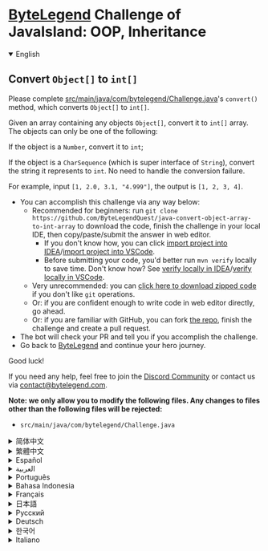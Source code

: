 # [ByteLegend](https://bytelegend.com) Challenge of JavaIsland: OOP, Inheritance

<details open='true'>
<summary>English</summary>

## Convert `Object[]` to `int[]`

Please complete [src/main/java/com/bytelegend/Challenge.java](https://github.com/ByteLegendQuest/java-convert-object-array-to-int-array/blob/main/src/main/java/com/bytelegend/Challenge.java)'s `convert()` method, which converts `Object[]` to `int[]`.

Given an array containing any objects `Object[]`, convert it to `int[]` array. The objects can only be one of the following:

If the object is a `Number`, convert it to `int`;

If the object is a `CharSequence` (which is super interface of `String`), convert the string it represents to `int`. No need to handle the conversion failure.

For example, input `[1, 2.0, 3.1, "4.999"]`, the output is `[1, 2, 3, 4]`.


- You can accomplish this challenge via any way below:
  - Recommended for beginners: run `git clone https://github.com/ByteLegendQuest/java-convert-object-array-to-int-array` to download the code,
    finish the challenge in your local IDE, then copy/paste/submit the answer in web editor.
    - If you don't know how, you can click [import project into IDEA](https://github.com/ByteLegendQuest/java-convert-object-array-to-int-array/blob/main/docs/en/clone-and-import.md)/[import project into VSCode](https://github.com/ByteLegendQuest/java-convert-object-array-to-int-array/blob/main/docs/en/clone-and-import-vscode.md).
    - Before submitting your code, you'd better run `mvn verify` locally to save time. Don't know how? See [verify locally in IDEA](https://github.com/ByteLegendQuest/java-convert-object-array-to-int-array/blob/main/docs/en/run-mvn-verify-idea.md)/[verify locally in VSCode](https://github.com/ByteLegendQuest/java-convert-object-array-to-int-array/blob/main/docs/en/run-mvn-verify-vscode.md).
  - Very unrecommended: you can [click here to download zipped code](https://codeload.github.com/ByteLegendQuest/java-convert-object-array-to-int-array/zip/refs/heads/main) if you don't like `git` operations.
  - Or: if you are confident enough to write code in web editor directly, go ahead.
  - Or: if you are familiar with GitHub, you can fork [the repo](https://github.com/ByteLegendQuest/java-convert-object-array-to-int-array), finish the challenge and create a pull request.
- The bot will check your PR and tell you if you accomplish the challenge.
- Go back to [ByteLegend](https://bytelegend.com) and continue your hero journey.

Good luck!

If you need any help, feel free to join the [Discord Community](https://discord.gg/35RreUUGWt) or contact us via [contact@bytelegend.com](mailto:contact@bytelegend.com).

**Note: we only allow you to modify the following files.
Any changes to files other than the following files will be rejected:**

- `src/main/java/com/bytelegend/Challenge.java`

</details>

<details>
<summary>简体中文</summary>

## 将`Object[]`转换为`int[]`

请完成[src/main/java/com/bytelegend/Challenge.java](https://github.com/ByteLegendQuest/java-convert-object-array-to-int-array/blob/main/src/main/java/com/bytelegend/Challenge.java)中的`convert()`方法，将`Object[]`转换为`int[]`。

给定一个包含任意对象的数组`Object[]`，将其转换为`int[]`数组。这些对象只可能是以下两种情形：

如果对象是`Number`类型，取其`int`值；

如果对象是`CharSequence`类型（它是`String`的父类型），将其表示的字符串转换成`int`，不必处理转换失败的情形；

例如，输入`[1, 2.0, 3.1, "4.999"]`，输出`[1, 2, 3, 4]`。


- 你可以使用以下任意一种方法完成挑战：
  - 初学者推荐：运行`git clone https://git.bytelegend.com/ByteLegendQuest/java-convert-object-array-to-int-array`将代码下载到本地，在本地使用IDE调试完成后复制到网页编辑器里提交。
    - 如果你不知道怎么做，可以点击[导入IDEA](https://github.com/ByteLegendQuest/java-convert-object-array-to-int-array/blob/main/docs/zh_hans/clone-and-import.md)/[导入VSCode](https://github.com/ByteLegendQuest/java-convert-object-array-to-int-array/blob/main/docs/zh_hans/clone-and-import-vscode.md)。
    - 在提交之前，你最好先在本地运行`mvn verify`验证一下答案，以节约时间。不知道如何做？请查看[在IDEA中本地验证](https://github.com/ByteLegendQuest/java-convert-object-array-to-int-array/blob/main/docs/zh_hans/run-mvn-verify-idea.md)/[在VSCode中本地验证](https://github.com/ByteLegendQuest/java-convert-object-array-to-int-array/blob/main/docs/zh_hans/run-mvn-verify-vscode.md)。
  - 非常不推荐：如果你实在不喜欢`git`命令行操作，你可以[点击这里直接下载打包好的代码](https://ghcodeload.bytelegend.com/ByteLegendQuest/java-convert-object-array-to-int-array/zip/refs/heads/main)。
  - 或者：如果你非常自信不需要下载代码到本地调试，可以使用网页编辑器直接提交。
  - 或者：如果你对GitHub非常熟悉，你可以fork[这个仓库](https://github.com/ByteLegendQuest/java-convert-object-array-to-int-array)、完成挑战后，创建一个Pull Request。
- 机器人将会检查你的答案，告诉你你是否通过了挑战。
- 回到[字节传说](https://bytelegend.com)，然后继续你的英雄旅程。

祝你好运！

如果你需要任何帮助，欢迎加入官方玩家QQ群（在[首页](https://bytelegend.com)右下角的`联系 & 关于`菜单里可以找到入群方式）或者[Discord社区](https://discord.gg/PvmqK3hF)，或email至[contact@bytelegend.com](mailto:contact@bytelegend.com)。

**注意：我们只允许您修改以下文件，任何对其他文件的修改都会被拒绝：**

- `src/main/java/com/bytelegend/Challenge.java`

</details>

<details>
<summary>繁體中文</summary>

將`Object[]`轉換為`int[]`
---------------------

請完成[src/main/java/com/bytelegend/Challenge.java](https://github.com/ByteLegendQuest/java-convert-object-array-to-int-array/blob/main/src/main/java/com/bytelegend/Challenge.java)的`convert()`方法，它將`Object[]`轉換為`int[]` 。

給定一個包含任何對象`Object[]`的數組，將其轉換為`int[]`數組。對像只能是以下之一：

如果對像是`Number` ，則將其轉換為`int` ；

如果對`CharSequence` （它是`String`的超接口），則將其表示的字符串轉換為`int` 。無需處理轉換失敗。

例如，輸入`[1, 2.0, 3.1, "4.999"]` ，輸出為`[1, 2, 3, 4]` 。

-   您可以通過以下任何方式完成此挑戰：
    -   推薦給初學者：運行`git clone https://github.com/ByteLegendQuest/java-convert-object-array-to-int-array`下載代碼，在本地IDE中完成挑戰，然後復制/粘貼/提交在網頁編輯器中回答。
        -   如果你不知道怎麼做，你可以點擊[import project into IDEA](https://github.com/ByteLegendQuest/java-convert-object-array-to-int-array/blob/main/docs/en/clone-and-import.md) / [import project into VSCode](https://github.com/ByteLegendQuest/java-convert-object-array-to-int-array/blob/main/docs/en/clone-and-import-vscode.md) 。
        -   在提交代碼之前，您最好在本地運行`mvn verify`以節省時間。不知道怎麼樣？請參閱[在 IDEA](https://github.com/ByteLegendQuest/java-convert-object-array-to-int-array/blob/main/docs/en/run-mvn-verify-idea.md) [中進行本地驗證/在 VSCode 中進行本地驗證](https://github.com/ByteLegendQuest/java-convert-object-array-to-int-array/blob/main/docs/en/run-mvn-verify-vscode.md)。
    -   非常不推薦：如果你不喜歡`git`操作，可以[點擊這裡下載壓縮代碼](https://codeload.github.com/ByteLegendQuest/java-convert-object-array-to-int-array/zip/refs/heads/main)。
    -   或者：如果您有足夠的信心直接在 Web 編輯器中編寫代碼，請繼續。
    -   或者：如果你熟悉 GitHub，你可以 fork[倉庫](https://github.com/ByteLegendQuest/java-convert-object-array-to-int-array)，完成挑戰並創建一個拉取請求。
-   機器人會檢查你的 PR 並告訴你是否完成了挑戰。
-   回到[ByteLegend](https://bytelegend.com)繼續你的英雄之旅。

祝你好運！

如果您需要任何幫助，請隨時加入[Discord 社區](https://discord.gg/35RreUUGWt)或通過[contact@bytelegend.com](mailto:contact@bytelegend.com)聯繫我們。

**注意：我們只允許您修改以下文件。對以下文件以外的文件的任何更改都將被拒絕：**

-   `src/main/java/com/bytelegend/Challenge.java`
</details>

<details>
<summary>Español</summary>

Convertir `Object[]` a `int[]`
------------------------------

Complete el método `convert()` de [src/main/java/com/bytelegend/Challenge.java](https://github.com/ByteLegendQuest/java-convert-object-array-to-int-array/blob/main/src/main/java/com/bytelegend/Challenge.java) , que convierte `Object[]` en `int[]` .

Dada una matriz que contiene cualquier objeto `Object[]` , conviértala en una matriz `int[]` . Los objetos solo pueden ser uno de los siguientes:

Si el objeto es un `Number` , conviértalo a `int` ;

Si el objeto es una `CharSequence` (que es una superinterfaz de `String` ), convierta la cadena que representa a `int` . No es necesario manejar el error de conversión.

Por ejemplo, ingrese `[1, 2.0, 3.1, "4.999"]` , la salida es `[1, 2, 3, 4]` .

-   Puede lograr este desafío de cualquier manera a continuación:
    -   Recomendado para principiantes: ejecute `git clone https://github.com/ByteLegendQuest/java-convert-object-array-to-int-array` para descargar el código, finalice el desafío en su IDE local, luego copie/pegue/envíe el respuesta en el editor web.
        -   Si no sabe cómo hacerlo, puede hacer clic en [importar proyecto a IDEA](https://github.com/ByteLegendQuest/java-convert-object-array-to-int-array/blob/main/docs/en/clone-and-import.md) / [importar proyecto a VSCode](https://github.com/ByteLegendQuest/java-convert-object-array-to-int-array/blob/main/docs/en/clone-and-import-vscode.md) .
        -   Antes de enviar su código, es mejor que ejecute `mvn verify` localmente para ahorrar tiempo. ¿No sabes cómo? Ver [verificar localmente en IDEA](https://github.com/ByteLegendQuest/java-convert-object-array-to-int-array/blob/main/docs/en/run-mvn-verify-idea.md) / [verificar localmente en VSCode](https://github.com/ByteLegendQuest/java-convert-object-array-to-int-array/blob/main/docs/en/run-mvn-verify-vscode.md) .
    -   Muy poco recomendado: puede [hacer clic aquí para descargar el código comprimido](https://codeload.github.com/ByteLegendQuest/java-convert-object-array-to-int-array/zip/refs/heads/main) si no le gustan las operaciones de `git` .
    -   O: si tiene la confianza suficiente para escribir código en el editor web directamente, adelante.
    -   O: si está familiarizado con GitHub, puede bifurcar[el repositorio](https://github.com/ByteLegendQuest/java-convert-object-array-to-int-array) , finalizar el desafío y crear una solicitud de extracción.
-   El bot verificará tu PR y te dirá si logras el desafío.
-   Regrese a [ByteLegend](https://bytelegend.com) y continúe su viaje de héroe.

¡Buena suerte!

Si necesita ayuda, no dude en unirse a la [comunidad de Discord](https://discord.gg/35RreUUGWt) o contáctenos a través de [contact@bytelegend.com](mailto:contact@bytelegend.com) .

**Nota: solo le permitimos modificar los siguientes archivos. Cualquier cambio en los archivos que no sean los siguientes archivos será rechazado:**

-   `src/main/java/com/bytelegend/Challenge.java`
</details>

<details>
<summary>العربية</summary>

تحويل `Object[]` إلى `int[]`
----------------------------

يرجى إكمال طريقة `convert()` [src / main / java / com / bytelegend / Challenge.java](https://github.com/ByteLegendQuest/java-convert-object-array-to-int-array/blob/main/src/main/java/com/bytelegend/Challenge.java) ، والتي تحول `Object[]` إلى `int[]` .

بالنظر إلى مصفوفة تحتوي على أي كائنات `Object[]` ، قم بتحويلها إلى مصفوفة `int[]` . يمكن أن تكون الكائنات واحدة فقط مما يلي:

إذا كان الكائن عبارة عن `Number` ، قم بتحويله إلى `int` ؛

إذا كان الكائن عبارة عن `CharSequence` (وهي واجهة فائقة من `String` ) ، فحول السلسلة التي تمثلها إلى `int` . لا حاجة للتعامل مع فشل التحويل.

على سبيل المثال ، الإدخال `[1, 2.0, 3.1, "4.999"]` ، الناتج هو `[1, 2, 3, 4]` .

-   يمكنك إنجاز هذا التحدي بأي طريقة أدناه:
    -   موصى به للمبتدئين: قم بتشغيل `git clone https://github.com/ByteLegendQuest/java-convert-object-array-to-int-array` لتنزيل الكود ، وإنهاء التحدي في IDE المحلي الخاص بك ، ثم نسخ / لصق / إرسال الإجابة في محرر الويب.
        -   إذا كنت لا تعرف كيف يمكنك النقر فوق [استيراد مشروع إلى IDEA](https://github.com/ByteLegendQuest/java-convert-object-array-to-int-array/blob/main/docs/en/clone-and-import.md) / [استيراد مشروع إلى VSCode](https://github.com/ByteLegendQuest/java-convert-object-array-to-int-array/blob/main/docs/en/clone-and-import-vscode.md) .
        -   قبل إرسال التعليمات البرمجية الخاصة بك ، من الأفضل تشغيل `mvn verify` محليًا لتوفير الوقت. لا أعرف كيف؟ انظر [التحقق محليًا في IDEA](https://github.com/ByteLegendQuest/java-convert-object-array-to-int-array/blob/main/docs/en/run-mvn-verify-idea.md) / [تحقق محليًا في VSCode](https://github.com/ByteLegendQuest/java-convert-object-array-to-int-array/blob/main/docs/en/run-mvn-verify-vscode.md) .
    -   غير موصى به على الإطلاق: يمكنك [النقر هنا لتنزيل رمز مضغوط](https://codeload.github.com/ByteLegendQuest/java-convert-object-array-to-int-array/zip/refs/heads/main) إذا كنت لا تحب عمليات `git` .
    -   أو: إذا كنت واثقًا بدرجة كافية لكتابة التعليمات البرمجية في محرر الويب مباشرةً ، فابدأ.
    -   أو: إذا كنت معتادًا على GitHub ، فيمكنك تفرع[الريبو](https://github.com/ByteLegendQuest/java-convert-object-array-to-int-array) وإنهاء التحدي وإنشاء طلب سحب.
-   سيتحقق الروبوت من العلاقات العامة الخاصة بك ويخبرك إذا أنجزت التحدي.
-   ارجع إلى [ByteLegend وتابع](https://bytelegend.com) رحلة بطلك.

حظا طيبا وفقك الله!

إذا كنت بحاجة إلى أي مساعدة ، فلا تتردد في الانضمام إلى [مجتمع Discord](https://discord.gg/35RreUUGWt) أو الاتصال بنا عبر [contact@bytelegend.com](mailto:contact@bytelegend.com) .

**ملاحظة: نسمح لك فقط بتعديل الملفات التالية. سيتم رفض أي تغييرات يتم إجراؤها على الملفات بخلاف الملفات التالية:**

-   `src/main/java/com/bytelegend/Challenge.java`
</details>

<details>
<summary>Português</summary>

Converter `Object[]` para `int[]`
---------------------------------

Por favor, complete o método `convert()` de [src/main/java/com/bytelegend/Challenge.java](https://github.com/ByteLegendQuest/java-convert-object-array-to-int-array/blob/main/src/main/java/com/bytelegend/Challenge.java) , que converte `Object[]` para `int[]` .

Dado um array contendo qualquer objeto `Object[]` , converta-o em array `int[]` . Os objetos só podem ser um dos seguintes:

Se o objeto for um `Number` , converta-o em `int` ;

Se o objeto for um `CharSequence` (que é a super interface de `String` ), converta a string que ele representa para `int` . Não há necessidade de lidar com a falha de conversão.

Por exemplo, entrada `[1, 2.0, 3.1, "4.999"]` , a saída é `[1, 2, 3, 4]` .

-   Você pode realizar este desafio de qualquer maneira abaixo:
    -   Recomendado para iniciantes: execute `git clone https://github.com/ByteLegendQuest/java-convert-object-array-to-int-array` para baixar o código, conclua o desafio em seu IDE local e copie/cole/envie o responda no editor web.
        -   Se você não sabe como, você pode clicar em [importar projeto para IDEA](https://github.com/ByteLegendQuest/java-convert-object-array-to-int-array/blob/main/docs/en/clone-and-import.md) / [importar projeto para VSCode](https://github.com/ByteLegendQuest/java-convert-object-array-to-int-array/blob/main/docs/en/clone-and-import-vscode.md) .
        -   Antes de enviar seu código, é melhor você executar `mvn verify` localmente para economizar tempo. Não sei como? Consulte [verificar localmente em IDEA](https://github.com/ByteLegendQuest/java-convert-object-array-to-int-array/blob/main/docs/en/run-mvn-verify-idea.md) / [verificar localmente em VSCode](https://github.com/ByteLegendQuest/java-convert-object-array-to-int-array/blob/main/docs/en/run-mvn-verify-vscode.md) .
    -   Muito não recomendado: você pode [clicar aqui para baixar o código zipado](https://codeload.github.com/ByteLegendQuest/java-convert-object-array-to-int-array/zip/refs/heads/main) se não gostar das operações do `git` .
    -   Ou: se você estiver confiante o suficiente para escrever código diretamente no editor da web, vá em frente.
    -   Ou: se você estiver familiarizado com o GitHub, você pode bifurcar[o repo](https://github.com/ByteLegendQuest/java-convert-object-array-to-int-array) , finalizar o desafio e criar um pull request.
-   O bot verificará seu PR e informará se você cumprir o desafio.
-   Volte para [ByteLegend](https://bytelegend.com) e continue sua jornada de herói.

Boa sorte!

Se precisar de ajuda, sinta-se à vontade para se juntar à [Comunidade Discord](https://discord.gg/35RreUUGWt) ou entre em contato conosco via [contact@bytelegend.com](mailto:contact@bytelegend.com) .

**Nota: só permitimos que você modifique os seguintes arquivos. Quaisquer alterações em arquivos que não sejam os arquivos a seguir serão rejeitadas:**

-   `src/main/java/com/bytelegend/Challenge.java`
</details>

<details>
<summary>Bahasa Indonesia</summary>

Mengonversi `Object[]` menjadi `int[]`
--------------------------------------

Harap lengkapi metode `convert()` [src/main/Java/com/bytelegend/Challenge.java](https://github.com/ByteLegendQuest/java-convert-object-array-to-int-array/blob/main/src/main/java/com/bytelegend/Challenge.java) , yang mengubah `Object[]` menjadi `int[]` .

Diberikan array yang berisi objek apa pun `Object[]` , ubah menjadi array `int[]` . Objek hanya dapat berupa salah satu dari berikut ini:

Jika objeknya adalah `Number` , ubah menjadi `int` ;

Jika objeknya adalah `CharSequence` (yang merupakan antarmuka super `String` ), ubah string yang diwakilinya menjadi `int` . Tidak perlu menangani kegagalan konversi.

Misalnya, masukan `[1, 2.0, 3.1, "4.999"]` , keluarannya adalah `[1, 2, 3, 4]` .

-   Anda dapat menyelesaikan tantangan ini melalui cara apa pun di bawah ini:
    -   Direkomendasikan untuk pemula: jalankan `git clone https://github.com/ByteLegendQuest/java-convert-object-array-to-int-array` untuk mengunduh kode, selesaikan tantangan di IDE lokal Anda, lalu salin/tempel/kirim jawab di editor web.
        -   Jika Anda tidak tahu caranya, Anda bisa mengklik [import project into IDEA](https://github.com/ByteLegendQuest/java-convert-object-array-to-int-array/blob/main/docs/en/clone-and-import.md) / [import project into VSCode](https://github.com/ByteLegendQuest/java-convert-object-array-to-int-array/blob/main/docs/en/clone-and-import-vscode.md) .
        -   Sebelum mengirimkan kode Anda, Anda sebaiknya menjalankan `mvn verify` secara lokal untuk menghemat waktu. Tidak tahu bagaimana? Lihat [verifikasi secara lokal di IDEA](https://github.com/ByteLegendQuest/java-convert-object-array-to-int-array/blob/main/docs/en/run-mvn-verify-idea.md) / [verifikasi secara lokal di VSCode](https://github.com/ByteLegendQuest/java-convert-object-array-to-int-array/blob/main/docs/en/run-mvn-verify-vscode.md) .
    -   Sangat tidak direkomendasikan: Anda dapat [mengklik di sini untuk mengunduh kode zip](https://codeload.github.com/ByteLegendQuest/java-convert-object-array-to-int-array/zip/refs/heads/main) jika Anda tidak menyukai operasi `git` .
    -   Atau: jika Anda cukup percaya diri untuk menulis kode di editor web secara langsung, silakan.
    -   Atau: jika Anda terbiasa dengan GitHub, Anda dapat melakukan fork[repo](https://github.com/ByteLegendQuest/java-convert-object-array-to-int-array) , menyelesaikan tantangan, dan membuat permintaan tarik.
-   Bot akan memeriksa PR Anda dan memberi tahu Anda jika Anda menyelesaikan tantangan.
-   Kembali ke [ByteLegend](https://bytelegend.com) dan lanjutkan perjalanan pahlawan Anda.

Semoga berhasil!

Jika Anda memerlukan bantuan, jangan ragu untuk bergabung dengan [Komunitas Discord](https://discord.gg/35RreUUGWt) atau hubungi kami melalui [contact@bytelegend.com](mailto:contact@bytelegend.com) .

**Catatan: kami hanya mengizinkan Anda untuk mengubah file berikut. Setiap perubahan pada file selain file berikut akan ditolak:**

-   `src/main/java/com/bytelegend/Challenge.java`
</details>

<details>
<summary>Français</summary>

Convertir `Object[]` en `int[]`
-------------------------------

Veuillez compléter la méthode `convert()` de [src/main/java/com/bytelegend/Challenge.java](https://github.com/ByteLegendQuest/java-convert-object-array-to-int-array/blob/main/src/main/java/com/bytelegend/Challenge.java) , qui convertit `Object[]` en `int[]` .

Étant donné un tableau contenant des objets `Object[]` , convertissez-le en tableau `int[]` . Les objets ne peuvent être que l'un des suivants :

Si l'objet est un `Number` , convertissez-le en `int` ;

Si l'objet est un `CharSequence` (qui est une super interface de `String` ), convertissez la chaîne qu'il représente en `int` . Pas besoin de gérer l'échec de la conversion.

Par exemple, entrée `[1, 2.0, 3.1, "4.999"]` , la sortie est `[1, 2, 3, 4]` .

-   Vous pouvez accomplir ce défi de n'importe quelle manière ci-dessous:
    -   Recommandé pour les débutants : exécutez `git clone https://github.com/ByteLegendQuest/java-convert-object-array-to-int-array` pour télécharger le code, terminez le défi dans votre IDE local, puis copiez/collez/soumettez le réponse dans l'éditeur Web.
        -   Si vous ne savez pas comment, vous pouvez cliquer sur [importer le projet dans IDEA](https://github.com/ByteLegendQuest/java-convert-object-array-to-int-array/blob/main/docs/en/clone-and-import.md) / [importer le projet dans VSCode](https://github.com/ByteLegendQuest/java-convert-object-array-to-int-array/blob/main/docs/en/clone-and-import-vscode.md) .
        -   Avant de soumettre votre code, vous feriez mieux d'exécuter `mvn verify` localement pour gagner du temps. Vous ne savez pas comment ? Voir [vérifier localement dans IDEA](https://github.com/ByteLegendQuest/java-convert-object-array-to-int-array/blob/main/docs/en/run-mvn-verify-idea.md) / [vérifier localement dans VSCode](https://github.com/ByteLegendQuest/java-convert-object-array-to-int-array/blob/main/docs/en/run-mvn-verify-vscode.md) .
    -   Très déconseillé : vous pouvez [cliquer ici pour télécharger le code compressé](https://codeload.github.com/ByteLegendQuest/java-convert-object-array-to-int-array/zip/refs/heads/main) si vous n'aimez pas les opérations `git` .
    -   Ou : si vous êtes suffisamment confiant pour écrire du code directement dans l'éditeur Web, continuez.
    -   Ou : si vous êtes familier avec GitHub, vous pouvez forker[le dépôt](https://github.com/ByteLegendQuest/java-convert-object-array-to-int-array) , terminer le défi et créer une demande d'extraction.
-   Le bot vérifiera votre PR et vous dira si vous accomplissez le défi.
-   Retournez à [ByteLegend](https://bytelegend.com) et continuez votre voyage de héros.

Bonne chance!

Si vous avez besoin d'aide, n'hésitez pas à rejoindre la [communauté Discord](https://discord.gg/35RreUUGWt) ou à nous contacter via [contact@bytelegend.com](mailto:contact@bytelegend.com) .

**Remarque : nous vous autorisons uniquement à modifier les fichiers suivants. Toute modification de fichiers autres que les fichiers suivants sera rejetée :**

-   `src/main/java/com/bytelegend/Challenge.java`
</details>

<details>
<summary>日本語</summary>

`Object[]`を`int[]` \]に変換します
---------------------------

`Object[]`を`int[]` \]に変換する[src/main / java / com / bytelegend / Challenge.java](https://github.com/ByteLegendQuest/java-convert-object-array-to-int-array/blob/main/src/main/java/com/bytelegend/Challenge.java)の`convert()`メソッドを完了してください。

オブジェクト`Object[]`を含む配列が与えられたら、それを`int[]`配列に変換します。オブジェクトは、次のいずれかになります。

オブジェクトが`Number`の場合は、 `int`に変換します。

オブジェクトが`CharSequence` （ `String`のスーパーインターフェイス）である場合、それが表す文字列を`int`に変換します。変換の失敗を処理する必要はありません。

たとえば、入力`[1, 2.0, 3.1, "4.999"]` 、出力は`[1, 2, 3, 4]`です。

-   この課題は、以下のいずれかの方法で達成できます。
    -   初心者に推奨： `git clone https://github.com/ByteLegendQuest/java-convert-object-array-to-int-array`を実行してコードをダウンロードし、ローカルIDEでチャレンジを終了してから、コピー/貼り付け/送信します。 Webエディタで答えます。
        -   方法がわからない場合は、\[ [プロジェクトをIDEAにインポート](https://github.com/ByteLegendQuest/java-convert-object-array-to-int-array/blob/main/docs/en/clone-and-import.md)\]/\[ [プロジェクトをVSCodeにインポート](https://github.com/ByteLegendQuest/java-convert-object-array-to-int-array/blob/main/docs/en/clone-and-import-vscode.md)\]をクリックできます。
        -   コードを送信する前に、時間を節約するためにローカルで`mvn verify`実行することをお勧めします。方法がわかりませんか？ [IDEAでローカルに](https://github.com/ByteLegendQuest/java-convert-object-array-to-int-array/blob/main/docs/en/run-mvn-verify-idea.md)[検証する/VSCodeでローカルに](https://github.com/ByteLegendQuest/java-convert-object-array-to-int-array/blob/main/docs/en/run-mvn-verify-vscode.md)検証するを参照してください。
    -   非常に推奨されていません`git`操作が気に入らない場合は、 [ここをクリックしてzipコードをダウンロード](https://codeload.github.com/ByteLegendQuest/java-convert-object-array-to-int-array/zip/refs/heads/main)できます。
    -   または：Webエディターで直接コードを記述できる自信がある場合は、先に進んでください。
    -   または：GitHubに精通している場合は[、リポジトリ](https://github.com/ByteLegendQuest/java-convert-object-array-to-int-array)をフォークしてチャレンジを終了し、プルリクエストを作成できます。
-   ボットはPRをチェックし、チャレンジを達成したかどうかを通知します。
-   [ByteLegend](https://bytelegend.com)に戻り、ヒーローの旅を続けてください。

幸運を！

ヘルプが必要な場合は、 [Discordコミュニティ](https://discord.gg/35RreUUGWt)に参加するか、contact [@bytelegend.com](mailto:contact@bytelegend.com)からお問い合わせください。

**注：変更できるのは次のファイルのみです。次のファイル以外のファイルへの変更は拒否されます。**

-   `src/main/java/com/bytelegend/Challenge.java`
</details>

<details>
<summary>Русский</summary>

Преобразовать `Object[]` в `int[]`
----------------------------------

Пожалуйста, завершите метод `convert()` [src/main/java/com/bytelegend/Challenge.java](https://github.com/ByteLegendQuest/java-convert-object-array-to-int-array/blob/main/src/main/java/com/bytelegend/Challenge.java) , который преобразует `Object[]` в `int[]` .

Учитывая массив, содержащий любые объекты `Object[]` , преобразуйте его в массив `int[]` . Объекты могут быть только одним из следующих:

Если объект является `Number` , преобразуйте его в `int` ;

Если объект представляет собой `CharSequence` (который является суперинтерфейсом `String` ), преобразуйте строку, которую он представляет, в `int` . Нет необходимости обрабатывать сбой преобразования.

Например, ввод `[1, 2.0, 3.1, "4.999"]` , вывод `[1, 2, 3, 4]` .

-   Вы можете выполнить эту задачу любым способом, указанным ниже:
    -   Рекомендуется для начинающих: запустите `git clone https://github.com/ByteLegendQuest/java-convert-object-array-to-int-array` , чтобы загрузить код, выполните задание в локальной среде IDE, затем скопируйте/вставьте/отправьте ответ в веб-редакторе.
        -   Если вы не знаете как, вы можете нажать [импортировать проект в IDEA](https://github.com/ByteLegendQuest/java-convert-object-array-to-int-array/blob/main/docs/en/clone-and-import.md) / [импортировать проект в VSCode](https://github.com/ByteLegendQuest/java-convert-object-array-to-int-array/blob/main/docs/en/clone-and-import-vscode.md) .
        -   Перед отправкой кода вам лучше запустить `mvn verify` локально, чтобы сэкономить время. Не знаете как? См. « [Проверить локально в IDEA](https://github.com/ByteLegendQuest/java-convert-object-array-to-int-array/blob/main/docs/en/run-mvn-verify-idea.md) / [проверить локально в VSCode»](https://github.com/ByteLegendQuest/java-convert-object-array-to-int-array/blob/main/docs/en/run-mvn-verify-vscode.md) .
    -   Крайне не рекомендуется: вы можете [нажать здесь, чтобы загрузить заархивированный код](https://codeload.github.com/ByteLegendQuest/java-convert-object-array-to-int-array/zip/refs/heads/main) , если вам не нравятся операции `git` .
    -   Или: если вы достаточно уверены, чтобы писать код напрямую в веб-редакторе, вперед.
    -   Или: если вы знакомы с GitHub, вы можете разветвить[репозиторий](https://github.com/ByteLegendQuest/java-convert-object-array-to-int-array) , выполнить задание и создать запрос на включение.
-   Бот проверит ваш PR и сообщит, выполнили ли вы задание.
-   Вернитесь в [ByteLegend](https://bytelegend.com) и продолжайте свое героическое путешествие.

Удачи!

Если вам нужна помощь, присоединяйтесь к [сообществу Discord](https://discord.gg/35RreUUGWt) или свяжитесь с нами по [адресу contact@bytelegend.com](mailto:contact@bytelegend.com) .

**Примечание: мы разрешаем вам изменять только следующие файлы. Любые изменения в файлах, кроме следующих файлов, будут отклонены:**

-   `src/main/java/com/bytelegend/Challenge.java`
</details>

<details>
<summary>Deutsch</summary>

`Object[]` in `int[]` umwandeln
-------------------------------

Bitte vervollständigen Sie die `convert()` -Methode von [src/main/java/com/bytelegend/Challenge.java](https://github.com/ByteLegendQuest/java-convert-object-array-to-int-array/blob/main/src/main/java/com/bytelegend/Challenge.java) , die `Object[]` in `int[]` konvertiert.

Konvertieren Sie ein gegebenes Array, das beliebige Objekte `Object[]` enthält, in ein `int[]` Array. Die Objekte können nur eines der folgenden sein:

Wenn das Objekt eine `Number` ist, konvertieren Sie es in `int` ;

Wenn das Objekt eine `CharSequence` ist (die Superschnittstelle von `String` ist), konvertieren Sie die Zeichenfolge, die es darstellt, in `int` . Keine Notwendigkeit, den Konvertierungsfehler zu behandeln.

Geben Sie beispielsweise `[1, 2.0, 3.1, "4.999"]` ein, ist die Ausgabe `[1, 2, 3, 4]` .

-   Sie können diese Herausforderung auf eine der folgenden Arten meistern:
    -   Empfohlen für Anfänger: Führen Sie `git clone https://github.com/ByteLegendQuest/java-convert-object-array-to-int-array` aus, um den Code herunterzuladen, beenden Sie die Challenge in Ihrer lokalen IDE und kopieren/fügen/senden Sie dann die Antwort im Webeditor.
        -   Wenn Sie nicht wissen wie, können Sie auf [Projekt in IDEA](https://github.com/ByteLegendQuest/java-convert-object-array-to-int-array/blob/main/docs/en/clone-and-import.md) [importieren / Projekt in VSCode importieren klicken](https://github.com/ByteLegendQuest/java-convert-object-array-to-int-array/blob/main/docs/en/clone-and-import-vscode.md) .
        -   Bevor Sie Ihren Code einreichen, sollten Sie `mvn verify` besser lokal ausführen, um Zeit zu sparen. Sie wissen nicht wie? Siehe [Lokal verifizieren in IDEA](https://github.com/ByteLegendQuest/java-convert-object-array-to-int-array/blob/main/docs/en/run-mvn-verify-idea.md) / [Lokal verifizieren in VSCode](https://github.com/ByteLegendQuest/java-convert-object-array-to-int-array/blob/main/docs/en/run-mvn-verify-vscode.md) .
    -   Sehr nicht zu empfehlen: Sie können [hier klicken, um den gezippten Code herunterzuladen,](https://codeload.github.com/ByteLegendQuest/java-convert-object-array-to-int-array/zip/refs/heads/main) wenn Sie `git` -Operationen nicht mögen.
    -   Oder: Wenn Sie sicher genug sind, Code direkt im Web-Editor zu schreiben, fahren Sie fort.
    -   Oder: Wenn Sie sich mit GitHub auskennen, können Sie[das Repo forken](https://github.com/ByteLegendQuest/java-convert-object-array-to-int-array) , die Challenge beenden und einen Pull-Request erstellen.
-   Der Bot überprüft Ihre PR und teilt Ihnen mit, ob Sie die Herausforderung meistern.
-   Gehen Sie zurück zu [ByteLegend](https://bytelegend.com) und setzen Sie Ihre Heldenreise fort.

Viel Glück!

Wenn Sie Hilfe benötigen, können Sie sich gerne der [Discord Community](https://discord.gg/35RreUUGWt) anschließen oder uns über [contact@bytelegend.com kontaktieren](mailto:contact@bytelegend.com) .

**Hinweis: Wir erlauben Ihnen nur, die folgenden Dateien zu ändern. Alle Änderungen an anderen Dateien als den folgenden Dateien werden abgelehnt:**

-   `src/main/java/com/bytelegend/Challenge.java`
</details>

<details>
<summary>한국어</summary>

`Object[]` 를 `int[]` \]로 변환
---------------------------

`Object[]` 를 `int[]` 로 변환하는 [src/main/java/com/bytelegend/Challenge.java](https://github.com/ByteLegendQuest/java-convert-object-array-to-int-array/blob/main/src/main/java/com/bytelegend/Challenge.java) 의 `convert()` 메소드를 완료하십시오.

`Object[]` 객체를 포함하는 배열이 주어지면 이를 `int[]` 배열로 변환합니다. 개체는 다음 중 하나일 수 있습니다.

개체가 `Number` 인 경우 `int` 로 변환합니다.

객체가 `CharSequence` ( `String` 의 수퍼 인터페이스)인 경우 객체가 나타내는 문자열을 `int` 로 변환합니다. 변환 실패를 처리할 필요가 없습니다.

예를 들어, 입력 `[1, 2.0, 3.1, "4.999"]` , 출력은 `[1, 2, 3, 4]` 입니다.

-   아래 방법을 통해 이 챌린지를 완료할 수 있습니다.
    -   초보자에게 권장: `git clone https://github.com/ByteLegendQuest/java-convert-object-array-to-int-array` 를 실행하여 코드를 다운로드하고 로컬 IDE에서 챌린지를 완료한 다음 복사/붙여넣기/제출 웹 편집기에서 대답하십시오.
        -   방법을 모르는 경우 [프로젝트를 IDEA로](https://github.com/ByteLegendQuest/java-convert-object-array-to-int-array/blob/main/docs/en/clone-and-import.md) [가져오기 / 프로젝트를 VSCode로 가져](https://github.com/ByteLegendQuest/java-convert-object-array-to-int-array/blob/main/docs/en/clone-and-import-vscode.md) 오기를 클릭할 수 있습니다.
        -   코드를 제출하기 전에 시간을 절약하기 위해 로컬에서 `mvn verify` 를 실행하는 것이 좋습니다. 방법을 모르십니까? [IDEA에서 로컬로](https://github.com/ByteLegendQuest/java-convert-object-array-to-int-array/blob/main/docs/en/run-mvn-verify-idea.md) [확인/VSCode에서 로컬로](https://github.com/ByteLegendQuest/java-convert-object-array-to-int-array/blob/main/docs/en/run-mvn-verify-vscode.md) 확인을 참조하세요.
    -   매우 권장하지 않음: `git` 작업이 마음에 들지 않으면 [여기를 클릭하여 압축 코드를 다운로드](https://codeload.github.com/ByteLegendQuest/java-convert-object-array-to-int-array/zip/refs/heads/main) 할 수 있습니다.
    -   또는 웹 편집기에서 직접 코드를 작성할 만큼 자신이 있다면 계속 진행하십시오.
    -   또는 GitHub에 익숙하다면 리포지토리를 분기[하고](https://github.com/ByteLegendQuest/java-convert-object-array-to-int-array) 챌린지를 완료하고 풀 요청을 생성할 수 있습니다.
-   봇은 PR을 확인하고 도전 과제를 달성했는지 알려줍니다.
-   [ByteLegend](https://bytelegend.com) 로 돌아가 영웅 여정을 계속하세요.

행운을 빕니다!

도움이 필요하면 언제든지 [Discord 커뮤니티](https://discord.gg/35RreUUGWt) 에 가입하거나 [contact@bytelegend.com](mailto:contact@bytelegend.com) 을 통해 문의하세요.

**참고: 다음 파일만 수정할 수 있습니다. 다음 파일 이외의 파일에 대한 변경 사항은 거부됩니다.**

-   `src/main/java/com/bytelegend/Challenge.java`
</details>

<details>
<summary>Italiano</summary>

Converti `Object[]` in `int[]`
------------------------------

Si prega di completare il metodo `convert()` di [src/main/java/com/bytelegend/Challenge.java](https://github.com/ByteLegendQuest/java-convert-object-array-to-int-array/blob/main/src/main/java/com/bytelegend/Challenge.java) , che converte `Object[]` in `int[]` .

Dato un array contenente qualsiasi oggetto `Object[]` , convertilo in `int[]` array. Gli oggetti possono essere solo uno dei seguenti:

Se l'oggetto è un `Number` , convertilo in `int` ;

Se l'oggetto è un `CharSequence` (che è una super interfaccia di `String` ), converti la stringa che rappresenta in `int` . Non c'è bisogno di gestire l'errore di conversione.

Ad esempio, input `[1, 2.0, 3.1, "4.999"]` , l'output è `[1, 2, 3, 4]` .

-   Puoi portare a termine questa sfida in qualsiasi modo di seguito:
    -   Consigliato per i principianti: esegui `git clone https://github.com/ByteLegendQuest/java-convert-object-array-to-int-array` per scaricare il codice, completa la sfida nel tuo IDE locale, quindi copia/incolla/invia il risposta nell'editor web.
        -   Se non sai come fare, puoi fare clic su [importa progetto in IDEA](https://github.com/ByteLegendQuest/java-convert-object-array-to-int-array/blob/main/docs/en/clone-and-import.md) / [importa progetto in VSCode](https://github.com/ByteLegendQuest/java-convert-object-array-to-int-array/blob/main/docs/en/clone-and-import-vscode.md) .
        -   Prima di inviare il codice, è meglio eseguire `mvn verify` in locale per risparmiare tempo. Non sai come? Vedere [verifica in locale in IDEA](https://github.com/ByteLegendQuest/java-convert-object-array-to-int-array/blob/main/docs/en/run-mvn-verify-idea.md) / [verifica in locale in VSCode](https://github.com/ByteLegendQuest/java-convert-object-array-to-int-array/blob/main/docs/en/run-mvn-verify-vscode.md) .
    -   Molto sconsigliato: puoi fare [clic qui per scaricare il codice zippato](https://codeload.github.com/ByteLegendQuest/java-convert-object-array-to-int-array/zip/refs/heads/main) se non ti piacciono le operazioni `git` .
    -   Oppure: se sei abbastanza sicuro da scrivere il codice direttamente nell'editor web, vai avanti.
    -   Oppure: se hai familiarità con GitHub, puoi eseguire il fork[del repository](https://github.com/ByteLegendQuest/java-convert-object-array-to-int-array) , completare la sfida e creare una richiesta pull.
-   Il bot controllerà il tuo PR e ti dirà se hai superato la sfida.
-   Torna a [ByteLegend](https://bytelegend.com) e continua il tuo viaggio da eroe.

In bocca al lupo!

Se hai bisogno di aiuto, non esitare a unirti alla [community di Discord](https://discord.gg/35RreUUGWt) o contattaci tramite [contact@bytelegend.com](mailto:contact@bytelegend.com) .

**Nota: ti permettiamo solo di modificare i seguenti file. Eventuali modifiche ai file diversi dai seguenti file verranno rifiutate:**

-   `src/main/java/com/bytelegend/Challenge.java`
</details>
